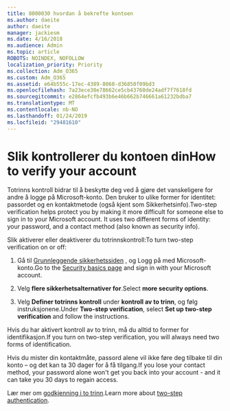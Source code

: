 ```yaml
---
title: 8000030 hvordan å bekrefte kontoen
ms.author: daeite
author: daeite
manager: jackiesm
ms.date: 4/16/2018
ms.audience: Admin
ms.topic: article
ROBOTS: NOINDEX, NOFOLLOW
localization_priority: Priority
ms.collection: Adm_O365
ms.custom: Adm_O365
ms.assetid: e64b555c-17ec-4389-8068-d36850f09bd3
ms.openlocfilehash: 7a23ece38e78662ce5cb43760de24adf7f7618fd
ms.sourcegitcommit: e2864efcfb493b6e46b662b746661a61232bdba7
ms.translationtype: MT
ms.contentlocale: nb-NO
ms.lasthandoff: 01/24/2019
ms.locfileid: "29481610"
---
```

# <a name="how-to-verify-your-account"></a><span data-ttu-id="d434b-102">Slik kontrollerer du kontoen din</span><span class="sxs-lookup"><span data-stu-id="d434b-102">How to verify your account</span></span>

<span data-ttu-id="d434b-p101">Totrinns kontroll bidrar til å beskytte deg ved å gjøre det vanskeligere for andre å logge på Microsoft-konto. Den bruker to ulike former for identitet: passordet og en kontaktmetode (også kjent som Sikkerhetsinfo).</span><span class="sxs-lookup"><span data-stu-id="d434b-p101">Two-step verification helps protect you by making it more difficult for someone else to sign in to your Microsoft account. It uses two different forms of identity: your password, and a contact method (also known as security info).</span></span> 
  
<span data-ttu-id="d434b-105">Slik aktiverer eller deaktiverer du totrinnskontroll:</span><span class="sxs-lookup"><span data-stu-id="d434b-105">To turn two-step verification on or off:</span></span>
  
1. <span data-ttu-id="d434b-106">Gå til [Grunnleggende sikkerhetssiden](https://go.microsoft.com/fwlink/?linkid=842325) , og Logg på med Microsoft-konto.</span><span class="sxs-lookup"><span data-stu-id="d434b-106">Go to the [Security basics page](https://go.microsoft.com/fwlink/?linkid=842325) and sign in with your Microsoft account.</span></span> 
    
2. <span data-ttu-id="d434b-107">Velg **flere sikkerhetsalternativer for**.</span><span class="sxs-lookup"><span data-stu-id="d434b-107">Select **more security options**.</span></span> 
    
3. <span data-ttu-id="d434b-108">Velg **Definer totrinns kontroll** under **kontroll av to trinn**, og følg instruksjonene.</span><span class="sxs-lookup"><span data-stu-id="d434b-108">Under **Two-step verification**, select **Set up two-step verification** and follow the instructions.</span></span> 
    
<span data-ttu-id="d434b-109">Hvis du har aktivert kontroll av to trinn, må du alltid to former for identifikasjon.</span><span class="sxs-lookup"><span data-stu-id="d434b-109">If you turn on two-step verification, you will always need two forms of identification.</span></span>
  
<span data-ttu-id="d434b-110">Hvis du mister din kontaktmåte, passord alene vil ikke føre deg tilbake til din konto – og det kan ta 30 dager for å få tilgang.</span><span class="sxs-lookup"><span data-stu-id="d434b-110">If you lose your contact method, your password alone won't get you back into your account - and it can take you 30 days to regain access.</span></span> 
  
<span data-ttu-id="d434b-111">Lær mer om [godkjenning i to trinn](https://go.microsoft.com/fwlink/?linkid=872270).</span><span class="sxs-lookup"><span data-stu-id="d434b-111">Learn more about [two-step authentication](https://go.microsoft.com/fwlink/?linkid=872270).</span></span>
  

